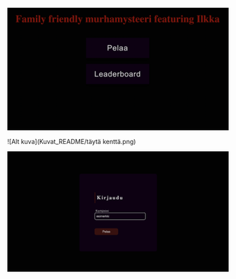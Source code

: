 ![Alt kuva](Kuvat_README/alkunäyttö.png)

![Alt kuva](Kuvat_README/täytä kenttä.png)

![Alt kuva](Kuvat_README/käyttäjänimi.png)
